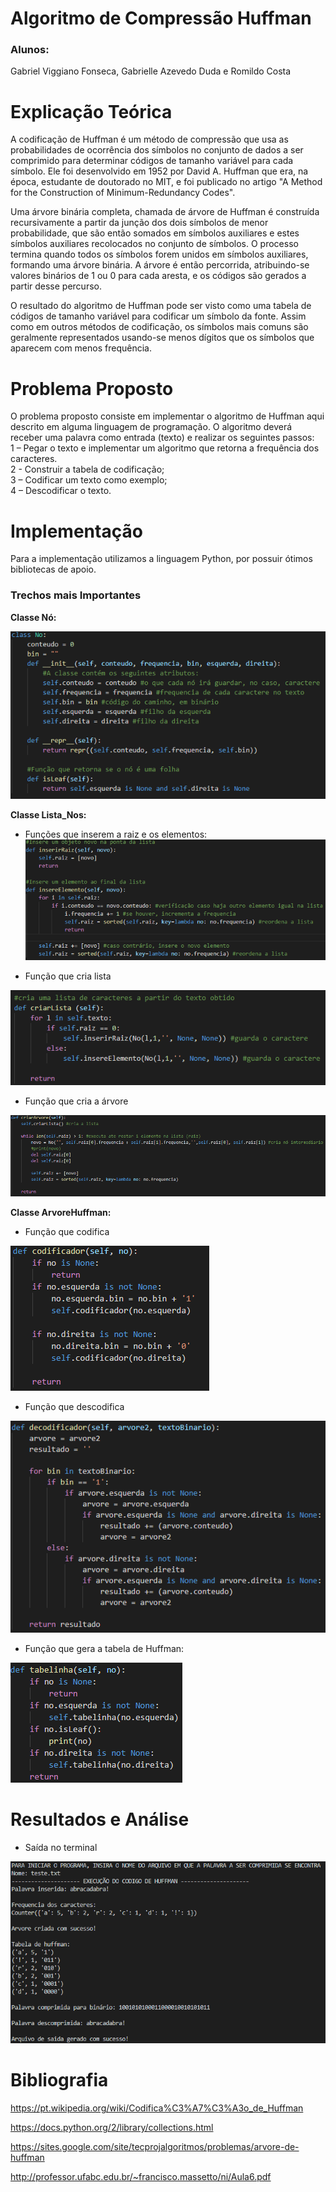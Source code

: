# Algoritmo de Compressão Huffman

### Alunos:
Gabriel Viggiano Fonseca, Gabrielle Azevedo Duda e Romildo Costa

# Explicação Teórica
A codificação de Huffman é um método de compressão que usa as probabilidades de ocorrência dos símbolos no conjunto de dados a ser comprimido para determinar códigos de tamanho variável para cada símbolo. Ele foi desenvolvido em 1952 por David A. Huffman que era, na época, estudante de doutorado no MIT, e foi publicado no artigo "A Method for the Construction of Minimum-Redundancy Codes".

Uma árvore binária completa, chamada de árvore de Huffman é construída recursivamente a partir da junção dos dois símbolos de menor probabilidade, que são então somados em símbolos auxiliares e estes símbolos auxiliares recolocados no conjunto de símbolos. O processo termina quando todos os símbolos forem unidos em símbolos auxiliares, formando uma árvore binária. A árvore é então percorrida, atribuindo-se valores binários de 1 ou 0 para cada aresta, e os códigos são gerados a partir desse percurso.

O resultado do algoritmo de Huffman pode ser visto como uma tabela de códigos de tamanho variável para codificar um símbolo da fonte. Assim como em outros métodos de codificação, os símbolos mais comuns são geralmente representados usando-se menos dígitos que os símbolos que aparecem com menos frequência.


# Problema Proposto
O problema proposto consiste em implementar o algoritmo de Huffman aqui descrito em alguma linguagem de programação. O algoritmo deverá receber uma palavra como entrada (texto) e realizar os seguintes passos: <br>
  1 – Pegar o texto e implementar um algoritmo que retorna a frequência dos caracteres.<br>
  2 - Construir a tabela de codificação; <br>
  3 – Codificar um texto como exemplo; <br>
  4 – Descodificar o texto. <br>

# Implementação
Para a implementação utilizamos a linguagem Python, por possuir ótimos bibliotecas de apoio.

### Trechos mais Importantes
<b>Classe Nó:</b>

![Alt text](https://github.com/gabrielviggiano/MD_Huffman/blob/master/classeNo.png?raw=true "classeNo")<br>


<b>Classe Lista_Nos:</b>

* Funções que inserem a raiz e os elementos:
![Alt text](https://github.com/gabrielviggiano/MD_Huffman/blob/master/insereraizelemento.png?raw=true "insere")<br>

* Função que cria lista

![Alt text](https://github.com/gabrielviggiano/MD_Huffman/blob/master/criarLista.png?raw=true "criarLista")<br>

* Função que cria a árvore

![Alt text](https://github.com/gabrielviggiano/MD_Huffman/blob/master/criarArvore.png?raw=true "criarArvore")<br>

<b> Classe ArvoreHuffman: </b>

* Função que codifica

![Alt text](https://github.com/gabrielviggiano/MD_Huffman/blob/master/codificador.png?raw=true "criarArvore")<br>

* Função que descodifica

![Alt text](https://github.com/gabrielviggiano/MD_Huffman/blob/master/decodificador.png?raw=true "criarArvore")<br>

* Função que gera a tabela de Huffman:

![Alt text](https://github.com/gabrielviggiano/MD_Huffman/blob/master/tabelinha.png?raw=true "criarArvore")<br>

# Resultados e Análise
* Saída no terminal

![Alt text](https://github.com/gabrielviggiano/MD_Huffman/blob/master/saida_huffmann.png?raw=true "criarArvore")<br>

# Bibliografia

https://pt.wikipedia.org/wiki/Codifica%C3%A7%C3%A3o_de_Huffman

https://docs.python.org/2/library/collections.html

https://sites.google.com/site/tecprojalgoritmos/problemas/arvore-de-huffman

http://professor.ufabc.edu.br/~francisco.massetto/ni/Aula6.pdf




